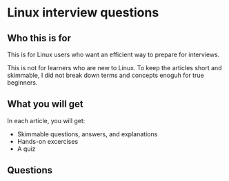 # Linux interview questions

## Who this is for

This is for Linux users who want an efficient way to prepare for interviews.

This is not for learners who are new to Linux. To keep the articles short and skimmable, I did not break down terms and concepts enoguh for true beginners.

## What you will get

In each article, you will get:
- Skimmable questions, answers, and explanations
- Hands-on excercises
- A quiz

## Questions
